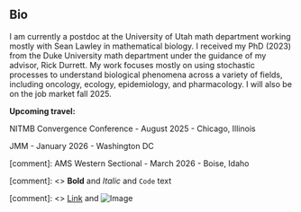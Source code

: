 ## Bio

I am currently a postdoc at the University of Utah math department working mostly with Sean Lawley in mathematical biology. I received my PhD (2023) from the Duke University math department under the guidance of my advisor, Rick Durrett. My work focuses mostly on using stochastic processes to understand biological phenomena across a variety of fields, including oncology, ecology, epidemiology, and pharmacology. I will also be on the job market fall 2025.

**Upcoming travel:**

NITMB Convergence Conference - August 2025 - Chicago, Illinois

JMM - January 2026 - Washington DC

[comment]: AMS Western Sectional - March 2026 - Boise, Idaho


[comment]: <> **Bold** and _Italic_ and `Code` text

[comment]: <> [Link](url) and ![Image](src)
